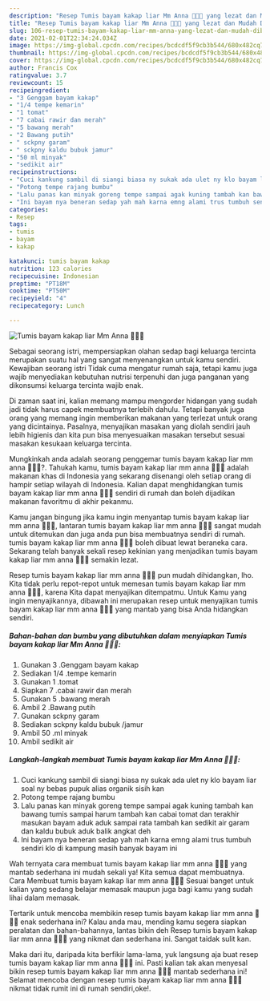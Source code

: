 ```yaml
---
description: "Resep Tumis bayam kakap liar Mm Anna 🌿🌿🌿 yang lezat dan Mudah Dibuat"
title: "Resep Tumis bayam kakap liar Mm Anna 🌿🌿🌿 yang lezat dan Mudah Dibuat"
slug: 106-resep-tumis-bayam-kakap-liar-mm-anna-yang-lezat-dan-mudah-dibuat
date: 2021-02-01T22:34:24.034Z
image: https://img-global.cpcdn.com/recipes/bcdcdf5f9cb3b544/680x482cq70/tumis-bayam-kakap-liar-mm-anna-🌿🌿🌿-foto-resep-utama.jpg
thumbnail: https://img-global.cpcdn.com/recipes/bcdcdf5f9cb3b544/680x482cq70/tumis-bayam-kakap-liar-mm-anna-🌿🌿🌿-foto-resep-utama.jpg
cover: https://img-global.cpcdn.com/recipes/bcdcdf5f9cb3b544/680x482cq70/tumis-bayam-kakap-liar-mm-anna-🌿🌿🌿-foto-resep-utama.jpg
author: Francis Cox
ratingvalue: 3.7
reviewcount: 15
recipeingredient:
- "3 Genggam bayam kakap"
- "1/4 tempe kemarin"
- "1 tomat"
- "7 cabai rawir dan merah"
- "5 bawang merah"
- "2 Bawang putih"
- " sckpny garam"
- " sckpny kaldu bubuk jamur"
- "50 ml minyak"
- "sedikit air"
recipeinstructions:
- "Cuci kankung sambil di siangi biasa ny sukak ada ulet ny klo bayam liar soal ny bebas pupuk alias organik sisih kan"
- "Potong tempe rajang bumbu"
- "Lalu panas kan minyak goreng tempe sampai agak kuning tambah kan bawang tumis sampai harum tambah kan cabai tomat dan terakhir masukan bayam aduk aduk sampai rata tambah kan sedikit air garam dan kaldu bubuk aduk balik angkat deh"
- "Ini bayam nya beneran sedap yah mah karna emng alami trus tumbuh sendiri klo di kampung masih banyak bayam ini"
categories:
- Resep
tags:
- tumis
- bayam
- kakap

katakunci: tumis bayam kakap 
nutrition: 123 calories
recipecuisine: Indonesian
preptime: "PT18M"
cooktime: "PT50M"
recipeyield: "4"
recipecategory: Lunch

---
```



![Tumis bayam kakap liar Mm Anna 🌿🌿🌿](https://img-global.cpcdn.com/recipes/bcdcdf5f9cb3b544/680x482cq70/tumis-bayam-kakap-liar-mm-anna-🌿🌿🌿-foto-resep-utama.jpg)

Sebagai seorang istri, mempersiapkan olahan sedap bagi keluarga tercinta merupakan suatu hal yang sangat menyenangkan untuk kamu sendiri. Kewajiban seorang istri Tidak cuma mengatur rumah saja, tetapi kamu juga wajib menyediakan kebutuhan nutrisi terpenuhi dan juga panganan yang dikonsumsi keluarga tercinta wajib enak.

Di zaman  saat ini, kalian memang mampu mengorder hidangan yang sudah jadi tidak harus capek membuatnya terlebih dahulu. Tetapi banyak juga orang yang memang ingin memberikan makanan yang terlezat untuk orang yang dicintainya. Pasalnya, menyajikan masakan yang diolah sendiri jauh lebih higienis dan kita pun bisa menyesuaikan masakan tersebut sesuai masakan kesukaan keluarga tercinta. 



Mungkinkah anda adalah seorang penggemar tumis bayam kakap liar mm anna 🌿🌿🌿?. Tahukah kamu, tumis bayam kakap liar mm anna 🌿🌿🌿 adalah makanan khas di Indonesia yang sekarang disenangi oleh setiap orang di hampir setiap wilayah di Indonesia. Kalian dapat menghidangkan tumis bayam kakap liar mm anna 🌿🌿🌿 sendiri di rumah dan boleh dijadikan makanan favoritmu di akhir pekanmu.

Kamu jangan bingung jika kamu ingin menyantap tumis bayam kakap liar mm anna 🌿🌿🌿, lantaran tumis bayam kakap liar mm anna 🌿🌿🌿 sangat mudah untuk ditemukan dan juga anda pun bisa membuatnya sendiri di rumah. tumis bayam kakap liar mm anna 🌿🌿🌿 boleh dibuat lewat beraneka cara. Sekarang telah banyak sekali resep kekinian yang menjadikan tumis bayam kakap liar mm anna 🌿🌿🌿 semakin lezat.

Resep tumis bayam kakap liar mm anna 🌿🌿🌿 pun mudah dihidangkan, lho. Kita tidak perlu repot-repot untuk memesan tumis bayam kakap liar mm anna 🌿🌿🌿, karena Kita dapat menyajikan ditempatmu. Untuk Kamu yang ingin menyajikannya, dibawah ini merupakan resep untuk menyajikan tumis bayam kakap liar mm anna 🌿🌿🌿 yang mantab yang bisa Anda hidangkan sendiri.

<!--inarticleads1-->

##### Bahan-bahan dan bumbu yang dibutuhkan dalam menyiapkan Tumis bayam kakap liar Mm Anna 🌿🌿🌿:

1. Gunakan 3 .Genggam bayam kakap
1. Sediakan 1/4 .tempe kemarin
1. Gunakan 1 .tomat
1. Siapkan 7 .cabai rawir dan merah
1. Gunakan 5 .bawang merah
1. Ambil 2 .Bawang putih
1. Gunakan  sckpny garam
1. Sediakan  sckpny kaldu bubuk /jamur
1. Ambil 50 .ml minyak
1. Ambil sedikit air




<!--inarticleads2-->

##### Langkah-langkah membuat Tumis bayam kakap liar Mm Anna 🌿🌿🌿:

1. Cuci kankung sambil di siangi biasa ny sukak ada ulet ny klo bayam liar soal ny bebas pupuk alias organik sisih kan
1. Potong tempe rajang bumbu
1. Lalu panas kan minyak goreng tempe sampai agak kuning tambah kan bawang tumis sampai harum tambah kan cabai tomat dan terakhir masukan bayam aduk aduk sampai rata tambah kan sedikit air garam dan kaldu bubuk aduk balik angkat deh
1. Ini bayam nya beneran sedap yah mah karna emng alami trus tumbuh sendiri klo di kampung masih banyak bayam ini




Wah ternyata cara membuat tumis bayam kakap liar mm anna 🌿🌿🌿 yang mantab sederhana ini mudah sekali ya! Kita semua dapat membuatnya. Cara Membuat tumis bayam kakap liar mm anna 🌿🌿🌿 Sesuai banget untuk kalian yang sedang belajar memasak maupun juga bagi kamu yang sudah lihai dalam memasak.

Tertarik untuk mencoba membikin resep tumis bayam kakap liar mm anna 🌿🌿🌿 enak sederhana ini? Kalau anda mau, mending kamu segera siapkan peralatan dan bahan-bahannya, lantas bikin deh Resep tumis bayam kakap liar mm anna 🌿🌿🌿 yang nikmat dan sederhana ini. Sangat taidak sulit kan. 

Maka dari itu, daripada kita berfikir lama-lama, yuk langsung aja buat resep tumis bayam kakap liar mm anna 🌿🌿🌿 ini. Pasti kalian tak akan menyesal bikin resep tumis bayam kakap liar mm anna 🌿🌿🌿 mantab sederhana ini! Selamat mencoba dengan resep tumis bayam kakap liar mm anna 🌿🌿🌿 nikmat tidak rumit ini di rumah sendiri,oke!.

